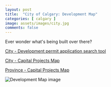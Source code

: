 ```yaml
---
layout: post
title:  "City of Calgary: Development Map"
categories: [ calgary ]
image: assets/images/city.jpg
comments: false
---
```


Ever wonder what's being built over there?

[City - Development permit application search tool](https://www.calgary.ca/development/permits/permit-application-search.html)

[City - Capital Projects Map](https://www.calgary.ca/planning/projects/capital-projects-map.html)

[Province - Capital Projects Map](https://majorprojects.alberta.ca/#/)

![Development Map image](https://www.calgary.ca/development/permits/permit-application-search/_jcr_content/root/maincontentpar/responsivegrid/grid_layout/column-dd5d2f69-649d-42c7-8f0a-fb05199245170/grid_layout_2068934870/column-91f17713-d7d5-4b9d-ae0b-4cdee487222c0/image.img.jpeg/1626188729703/dmap-decor1.jpeg)
